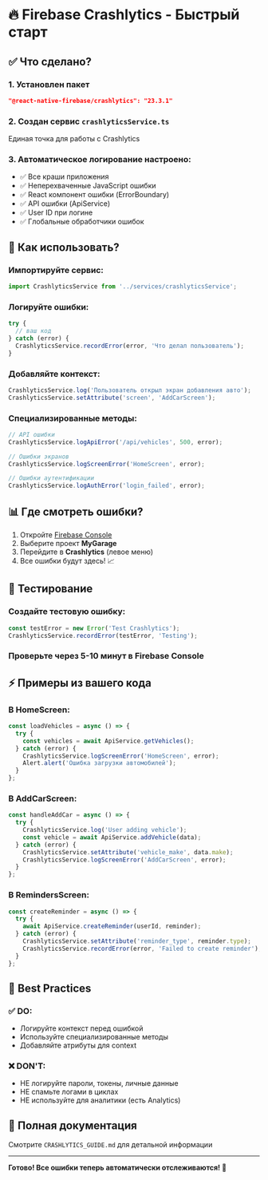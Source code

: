 # 🔥 Firebase Crashlytics - Быстрый старт

## ✅ Что сделано?

### 1. Установлен пакет
```json
"@react-native-firebase/crashlytics": "23.3.1"
```

### 2. Создан сервис `crashlyticsService.ts`
Единая точка для работы с Crashlytics

### 3. Автоматическое логирование настроено:
- ✅ Все краши приложения
- ✅ Неперехваченные JavaScript ошибки  
- ✅ React компонент ошибки (ErrorBoundary)
- ✅ API ошибки (ApiService)
- ✅ User ID при логине
- ✅ Глобальные обработчики ошибок

## 🚀 Как использовать?

### Импортируйте сервис:
```typescript
import CrashlyticsService from '../services/crashlyticsService';
```

### Логируйте ошибки:
```typescript
try {
  // ваш код
} catch (error) {
  CrashlyticsService.recordError(error, 'Что делал пользователь');
}
```

### Добавляйте контекст:
```typescript
CrashlyticsService.log('Пользователь открыл экран добавления авто');
CrashlyticsService.setAttribute('screen', 'AddCarScreen');
```

### Специализированные методы:
```typescript
// API ошибки
CrashlyticsService.logApiError('/api/vehicles', 500, error);

// Ошибки экранов  
CrashlyticsService.logScreenError('HomeScreen', error);

// Ошибки аутентификации
CrashlyticsService.logAuthError('login_failed', error);
```

## 📊 Где смотреть ошибки?

1. Откройте [Firebase Console](https://console.firebase.google.com/)
2. Выберите проект **MyGarage**
3. Перейдите в **Crashlytics** (левое меню)
4. Все ошибки будут здесь! 📈

## 🧪 Тестирование

### Создайте тестовую ошибку:
```typescript
const testError = new Error('Test Crashlytics');
CrashlyticsService.recordError(testError, 'Testing');
```

### Проверьте через 5-10 минут в Firebase Console

## ⚡ Примеры из вашего кода

### В HomeScreen:
```typescript
const loadVehicles = async () => {
  try {
    const vehicles = await ApiService.getVehicles();
  } catch (error) {
    CrashlyticsService.logScreenError('HomeScreen', error);
    Alert.alert('Ошибка загрузки автомобилей');
  }
};
```

### В AddCarScreen:
```typescript
const handleAddCar = async () => {
  try {
    CrashlyticsService.log('User adding vehicle');
    const vehicle = await ApiService.addVehicle(data);
  } catch (error) {
    CrashlyticsService.setAttribute('vehicle_make', data.make);
    CrashlyticsService.logScreenError('AddCarScreen', error);
  }
};
```

### В RemindersScreen:
```typescript
const createReminder = async () => {
  try {
    await ApiService.createReminder(userId, reminder);
  } catch (error) {
    CrashlyticsService.setAttribute('reminder_type', reminder.type);
    CrashlyticsService.recordError(error, 'Failed to create reminder');
  }
};
```

## 🎯 Best Practices

### ✅ DO:
- Логируйте контекст перед ошибкой
- Используйте специализированные методы
- Добавляйте атрибуты для context

### ❌ DON'T:
- НЕ логируйте пароли, токены, личные данные
- НЕ спамьте логами в циклах
- НЕ используйте для аналитики (есть Analytics)

## 📖 Полная документация

Смотрите `CRASHLYTICS_GUIDE.md` для детальной информации

---

**Готово! Все ошибки теперь автоматически отслеживаются! 🎉**

